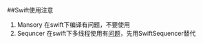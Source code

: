 
##Swift使用注意

1. Mansory 在swift下编译有问题，不要使用
2. Sequncer 在swift下多线程使用有[问题](https://github.com/berzniz/Sequencer/issues/5)，先用SwiftSequencer替代
